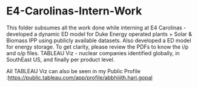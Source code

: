 # E4-Carolinas-Intern-Work
This folder subsumes all the work done while interning at E4 Carolinas - developed a dynamic ED model for Duke Energy operated plants + Solar & Biomass IPP using publicly available datasets. Also developed a ED model for energy storage. To get clarity, please review the PDFs to know the i/p and o/p files. 
TABLEAU Viz - nuclear companies identified globally, in SouthEast US, and finally per product level. 

All TABLEAU Viz can also be seen in my Public Profile :https://public.tableau.com/app/profile/abbhijith.hari.gopal
